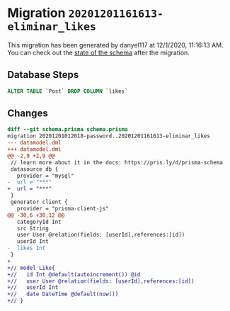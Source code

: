 # Migration `20201201161613-eliminar_likes`

This migration has been generated by danyel117 at 12/1/2020, 11:16:13 AM.
You can check out the [state of the schema](./schema.prisma) after the migration.

## Database Steps

```sql
ALTER TABLE `Post` DROP COLUMN `likes`
```

## Changes

```diff
diff --git schema.prisma schema.prisma
migration 20201201012018-password..20201201161613-eliminar_likes
--- datamodel.dml
+++ datamodel.dml
@@ -2,9 +2,9 @@
 // learn more about it in the docs: https://pris.ly/d/prisma-schema
 datasource db {
   provider = "mysql"
-  url = "***"
+  url = "***"
 }
 generator client {
   provider = "prisma-client-js"
@@ -30,6 +30,12 @@
   categoryId Int
   src String
   user User @relation(fields: [userId],references:[id])
   userId Int
-  likes Int
 }
+
+// model Like{
+//   id Int @default(autoincrement()) @id
+//   user User @relation(fields: [userId],references:[id])
+//   userId Int
+//   date DateTime @default(now())
+// }
```


